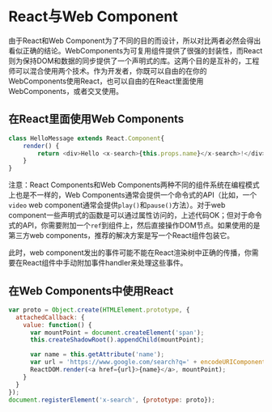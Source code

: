 # React与Web Component

由于React和Web Component为了不同的目的而设计，所以对比两者必然会得出看似正确的结论。WebComponents为可复用组件提供了很强的封装性，而React则为保持DOM和数据的同步提供了一个声明式的库。这两个目的是互补的，工程师可以混合使用两个技术。作为开发者，你既可以自由的在你的WebComponents使用React，也可以自由的在React里面使用WebComponents，或者交叉使用。

## 在React里面使用Web Components

```js
class HelloMessage extends React.Component{
    render() {
        return <div>Hello <x-search>{this.props.name}</x-search>!</div>;
    }
}
```

注意：React Components和Web Components两种不同的组件系统在编程模式上也是不一样的，Web Components通常会提供一个命令式的API（比如，一个`video` web component通常会提供`play()`和`pause()`方法）。对于web component一些声明式的函数是可以通过属性访问的，上述代码OK；但对于命令式的API，你需要附加一个`ref`到组件上，然后直接操作DOM节点。如果使用的是第三方web components，推荐的解决方案是写一个React组件包装它。

此时，web component发出的事件可能不能在React渲染树中正确的传播，你需要在React组件中手动附加事件handler来处理这些事件。

## 在Web Components中使用React

```js
var proto = Object.create(HTMLElement.prototype, {
  attachedCallback: {
    value: function() {
      var mountPoint = document.createElement('span');
      this.createShadowRoot().appendChild(mountPoint);

      var name = this.getAttribute('name');
      var url = 'https://www.google.com/search?q=' + encodeURIComponent(name);
      ReactDOM.render(<a href={url}>{name}</a>, mountPoint);
    }
  }
});
document.registerElement('x-search', {prototype: proto});
```